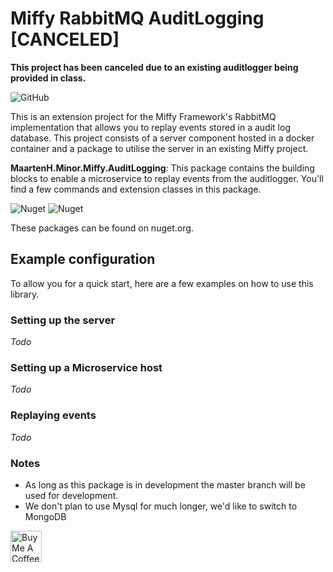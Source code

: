 # Miffy RabbitMQ AuditLogging [CANCELED]

**This project has been canceled due to an existing auditlogger being provided in class.**

![GitHub](https://img.shields.io/github/license/survivorbat/miffy-auditlogger)

This is an extension project for the Miffy Framework's RabbitMQ implementation that allows you to replay events stored in
a audit log database. This project consists of a server component hosted in a docker container
and a package to utilise the server in an existing Miffy project.

**MaartenH.Minor.Miffy.AuditLogging**:
This package contains the building blocks to enable a microservice to replay events from the auditlogger.
You'll find a few commands and extension classes in this package.

![Nuget](https://img.shields.io/nuget/v/MaartenH.Minor.Miffy.AuditLogging)
![Nuget](https://img.shields.io/nuget/dt/MaartenH.Minor.Miffy.AuditLogging)

These packages can be found on nuget.org.

## Example configuration

To allow you for a quick start, here are a few examples on how to use this library.

### Setting up the server

_Todo_

### Setting up a Microservice host

_Todo_

### Replaying events

_Todo_

### Notes

- As long as this package is in development the master branch will be used for development.
- We don't plan to use Mysql for much longer, we'd like to switch to MongoDB

<a href="https://www.buymeacoffee.com/MaartenH" target="_blank"><img src="https://cdn.buymeacoffee.com/buttons/default-red.png" height="50" widt="216" alt="Buy Me A Coffee" ></a>
